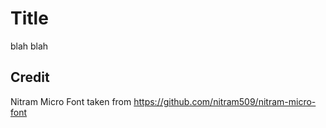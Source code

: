 # Title

blah blah

## Credit

Nitram Micro Font taken from https://github.com/nitram509/nitram-micro-font